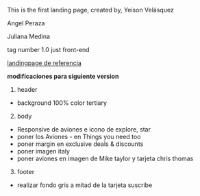 This is the first landing page, created by,
Yeison Velásquez 

Angel Peraza 

Juliana Medina 


tag number 1.0 just front-end


[landingpage de referencia](https://www.figma.com/proto/JXxEk3s5NtrDy3r3dOiPH5/Untitled-(Copy)?node-id=0-20&scaling=scale-down-width&page-id=0%3A1)

**modificaciones para  siguiente version**
1. header
- background 100% color tertiary

2. body
- Responsive de aviones e icono de explore, star
- poner los Aviones - en Things you need too
- poner margin en exclusive deals & discounts
- poner imagen italy 
- poner aviones en imagen de Mike taylor y tarjeta chris thomas

3. footer
- realizar fondo gris a mitad de la tarjeta suscribe


